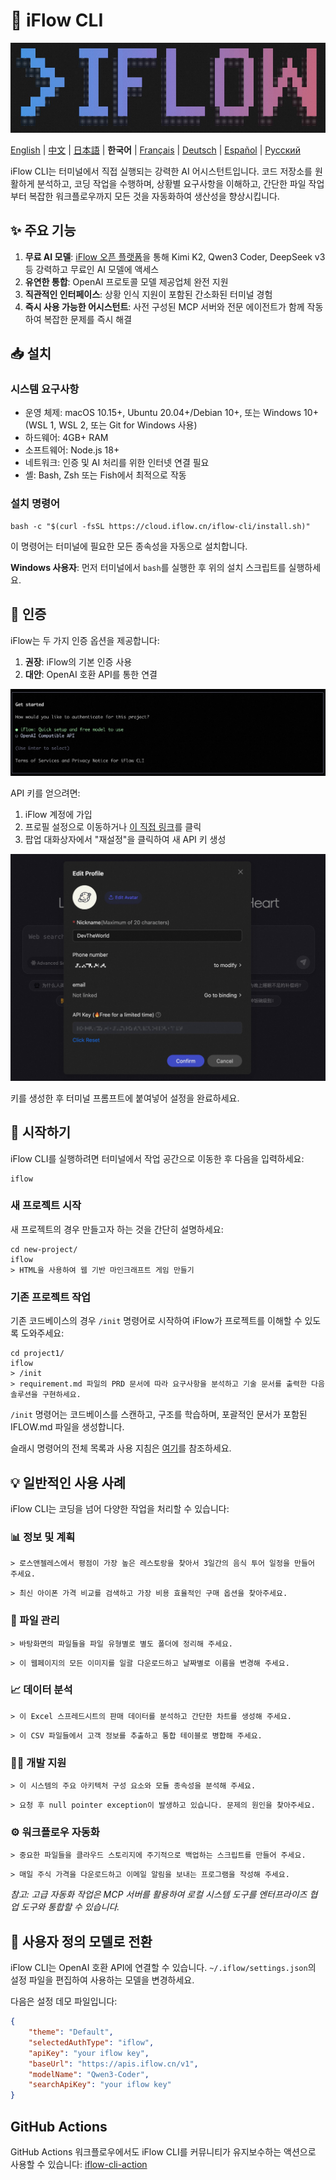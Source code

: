 # 🤖 iFlow CLI
![iFlow CLI Screenshot](./assets/iflow-cli.jpg)

[English](README.md) | [中文](README_CN.md) | [日本語](README_JA.md) | **한국어** | [Français](README_FR.md) | [Deutsch](README_DE.md) | [Español](README_ES.md) | [Русский](README_RU.md)

iFlow CLI는 터미널에서 직접 실행되는 강력한 AI 어시스턴트입니다. 코드 저장소를 원활하게 분석하고, 코딩 작업을 수행하며, 상황별 요구사항을 이해하고, 간단한 파일 작업부터 복잡한 워크플로우까지 모든 것을 자동화하여 생산성을 향상시킵니다.

## ✨ 주요 기능

1. **무료 AI 모델**: [iFlow 오픈 플랫폼](https://docs.iflow.cn/en/docs)을 통해 Kimi K2, Qwen3 Coder, DeepSeek v3 등 강력하고 무료인 AI 모델에 액세스
2. **유연한 통합**: OpenAI 프로토콜 모델 제공업체 완전 지원
3. **직관적인 인터페이스**: 상황 인식 지원이 포함된 간소화된 터미널 경험
4. **즉시 사용 가능한 어시스턴트**: 사전 구성된 MCP 서버와 전문 에이전트가 함께 작동하여 복잡한 문제를 즉시 해결

## 📥 설치

### 시스템 요구사항
- 운영 체제: macOS 10.15+, Ubuntu 20.04+/Debian 10+, 또는 Windows 10+ (WSL 1, WSL 2, 또는 Git for Windows 사용)
- 하드웨어: 4GB+ RAM
- 소프트웨어: Node.js 18+
- 네트워크: 인증 및 AI 처리를 위한 인터넷 연결 필요
- 셸: Bash, Zsh 또는 Fish에서 최적으로 작동

### 설치 명령어
```shell
bash -c "$(curl -fsSL https://cloud.iflow.cn/iflow-cli/install.sh)"
```

이 명령어는 터미널에 필요한 모든 종속성을 자동으로 설치합니다.

**Windows 사용자**: 먼저 터미널에서 `bash`를 실행한 후 위의 설치 스크립트를 실행하세요.

## 🔑 인증

iFlow는 두 가지 인증 옵션을 제공합니다:

1. **권장**: iFlow의 기본 인증 사용
2. **대안**: OpenAI 호환 API를 통한 연결

![iFlow CLI Login](./assets/login.jpg)

API 키를 얻으려면:
1. iFlow 계정에 가입
2. 프로필 설정으로 이동하거나 [이 직접 링크](https://iflow.cn/?open=setting)를 클릭
3. 팝업 대화상자에서 "재설정"을 클릭하여 새 API 키 생성

![iFlow Profile Settings](./assets/profile-settings.jpg)

키를 생성한 후 터미널 프롬프트에 붙여넣어 설정을 완료하세요.

## 🚀 시작하기

iFlow CLI를 실행하려면 터미널에서 작업 공간으로 이동한 후 다음을 입력하세요:

```shell
iflow
```

### 새 프로젝트 시작

새 프로젝트의 경우 만들고자 하는 것을 간단히 설명하세요:

```shell
cd new-project/
iflow
> HTML을 사용하여 웹 기반 마인크래프트 게임 만들기
```

### 기존 프로젝트 작업

기존 코드베이스의 경우 `/init` 명령어로 시작하여 iFlow가 프로젝트를 이해할 수 있도록 도와주세요:

```shell
cd project1/
iflow
> /init
> requirement.md 파일의 PRD 문서에 따라 요구사항을 분석하고 기술 문서를 출력한 다음 솔루션을 구현하세요.
```

`/init` 명령어는 코드베이스를 스캔하고, 구조를 학습하며, 포괄적인 문서가 포함된 IFLOW.md 파일을 생성합니다.

슬래시 명령어의 전체 목록과 사용 지침은 [여기](./i18/en/commands.md)를 참조하세요.

## 💡 일반적인 사용 사례

iFlow CLI는 코딩을 넘어 다양한 작업을 처리할 수 있습니다:

### 📊 정보 및 계획

```text
> 로스앤젤레스에서 평점이 가장 높은 레스토랑을 찾아서 3일간의 음식 투어 일정을 만들어 주세요.
```

```text
> 최신 아이폰 가격 비교를 검색하고 가장 비용 효율적인 구매 옵션을 찾아주세요.
```

### 📁 파일 관리

```text
> 바탕화면의 파일들을 파일 유형별로 별도 폴더에 정리해 주세요.
```

```text
> 이 웹페이지의 모든 이미지를 일괄 다운로드하고 날짜별로 이름을 변경해 주세요.
```

### 📈 데이터 분석

```text
> 이 Excel 스프레드시트의 판매 데이터를 분석하고 간단한 차트를 생성해 주세요.
```

```text
> 이 CSV 파일들에서 고객 정보를 추출하고 통합 테이블로 병합해 주세요.
```

### 👨‍💻 개발 지원

```text
> 이 시스템의 주요 아키텍처 구성 요소와 모듈 종속성을 분석해 주세요.
```

```text
> 요청 후 null pointer exception이 발생하고 있습니다. 문제의 원인을 찾아주세요.
```

### ⚙️ 워크플로우 자동화

```text
> 중요한 파일들을 클라우드 스토리지에 주기적으로 백업하는 스크립트를 만들어 주세요.
```

```text
> 매일 주식 가격을 다운로드하고 이메일 알림을 보내는 프로그램을 작성해 주세요.
```

*참고: 고급 자동화 작업은 MCP 서버를 활용하여 로컬 시스템 도구를 엔터프라이즈 협업 도구와 통합할 수 있습니다.*

## 🔧 사용자 정의 모델로 전환

iFlow CLI는 OpenAI 호환 API에 연결할 수 있습니다. `~/.iflow/settings.json`의 설정 파일을 편집하여 사용하는 모델을 변경하세요.

다음은 설정 데모 파일입니다:
```json
{
    "theme": "Default",
    "selectedAuthType": "iflow",
    "apiKey": "your iflow key",
    "baseUrl": "https://apis.iflow.cn/v1",
    "modelName": "Qwen3-Coder",
    "searchApiKey": "your iflow key"
}
```

## GitHub Actions

GitHub Actions 워크플로우에서도 iFlow CLI를 커뮤니티가 유지보수하는 액션으로 사용할 수 있습니다: [iflow-cli-action](https://github.com/vibe-ideas/iflow-cli-action)